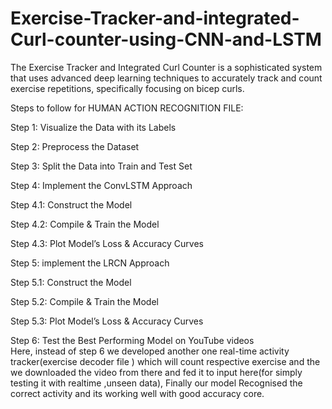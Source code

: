 # Exercise-Tracker-and-integrated-Curl-counter-using-CNN-and-LSTM
 The Exercise Tracker and Integrated Curl Counter is a sophisticated system that uses advanced deep learning techniques to accurately  track and count exercise repetitions, specifically focusing on bicep curls. 

Steps to follow for HUMAN ACTION RECOGNITION FILE:

Step 1: Visualize the Data with its Labels

Step 2: Preprocess the Dataset

Step 3: Split the Data into Train and Test Set

Step 4: Implement the ConvLSTM Approach

Step 4.1: Construct the Model

Step 4.2: Compile & Train the Model

Step 4.3: Plot Model’s Loss & Accuracy Curves

Step 5: implement the LRCN Approach

Step 5.1: Construct the Model

Step 5.2: Compile & Train the Model

Step 5.3: Plot Model’s Loss & Accuracy Curves

Step 6: Test the Best Performing Model on YouTube videos   
Here, instead of step 6 we developed another one real-time activity tracker(exercise decoder file ) which will count respective exercise and the we downloaded the video from there and fed it to input here(for simply testing it with realtime ,unseen data), Finally our model Recognised the correct activity and its working well with good accuracy core. 
